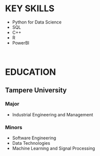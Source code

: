# KEY SKILLS
* Python for Data Science
* SQL
* C++
* R
* PowerBI

<br/>

# EDUCATION
## Tampere University
### Major
* Industrial Engineering and Management

### Minors
* Software Engineering
* Data Technologies
* Machine Learning and Signal Processing
